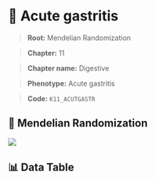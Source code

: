 # 🧪 Acute gastritis

> **Root:** Mendelian Randomization

> **Chapter:** 11  

> **Chapter name:** Digestive

> **Phenotype:** Acute gastritis  

> **Code:** `K11_ACUTGASTR`

## 🧬 Mendelian Randomization  

<img src="/MR/Figures/Forward/K11_ACUTGASTR.png"/>

## 📊 Data Table

<CsvTableMRF src="/MR_Data/Forward/K11_ACUTGASTR.csv"/>

